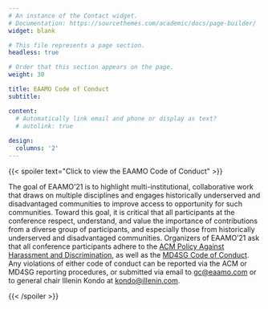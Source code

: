 ```yaml
---
# An instance of the Contact widget.
# Documentation: https://sourcethemes.com/academic/docs/page-builder/
widget: blank

# This file represents a page section.
headless: true

# Order that this section appears on the page.
weight: 30

title: EAAMO Code of Conduct
subtitle:

content:
  # Automatically link email and phone or display as text?
  # autolink: true
  
design:
  columns: '2'
---
```


{{< spoiler text="Click to view the EAAMO Code of Conduct" >}}

The goal of EAAMO’21 is to highlight multi-institutional, collaborative work that draws on multiple disciplines and engages historically underserved and disadvantaged communities to improve access to opportunity for such communities. Toward this goal, it is critical that all participants at the conference respect, understand, and value the importance of contributions from a diverse group of participants, and especially those from historically underserved and disadvantaged communities. Organizers of EAAMO’21 ask that all conference participants adhere to the [ACM Policy Against Harassment and Discrimination](https://www.acm.org/special-interest-groups/volunteer-resources/officers-manual/policy-against-discrimination-and-harassment), as well as the [MD4SG Code of Conduct](https://www.md4sg.com/policies.html). Any violations of either code of conduct can be reported via the ACM or MD4SG reporting procedures, or submitted via email to gc@eaamo.com or to general chair Illenin Kondo at kondo@illenin.com.

{{< /spoiler >}}
